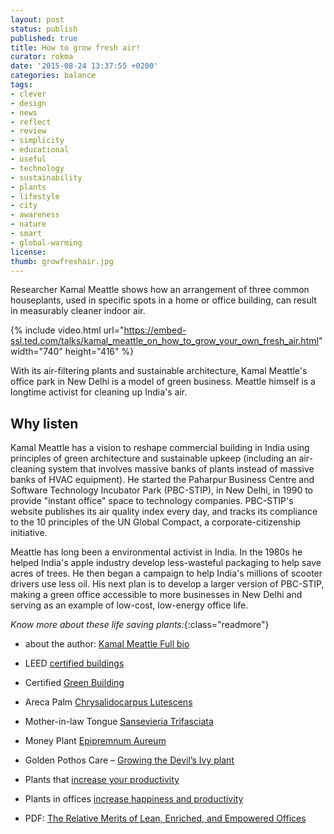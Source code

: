 ```yaml
---
layout: post
status: publish
published: true
title: How to grow fresh air!
curator: rokma
date: '2015-08-24 13:37:55 +0200'
categories: balance
tags:
- clever
- design
- news
- reflect
- review
- simplicity
- educational
- useful
- technology
- sustainability
- plants
- lifestyle
- city
- awareness
- nature
- smart
- global-warming
license:
thumb: growfreshair.jpg
---
```


Researcher Kamal Meattle shows how an arrangement of three common houseplants, used in specific spots in a home or office building, can result in measurably cleaner indoor air.

{% include video.html url="https://embed-ssl.ted.com/talks/kamal_meattle_on_how_to_grow_your_own_fresh_air.html" width="740" height="416" %}


With its air-filtering plants and sustainable architecture, Kamal Meattle's office park in New Delhi is a model of green business. Meattle himself is a longtime activist for cleaning up India's air.

## Why listen

Kamal Meattle has a vision to reshape commercial building in India using principles of green architecture and sustainable upkeep (including an air-cleaning system that involves massive banks of plants instead of massive banks of HVAC equipment). He started the Paharpur Business Centre and Software Technology Incubator Park (PBC-STIP), in New Delhi, in 1990 to provide "instant office" space to technology companies. PBC-STIP's website publishes its air quality index every day, and tracks its compliance to the 10 principles of the UN Global Compact, a corporate-citizenship initiative.

Meattle has long been a environmental activist in India. In the 1980s he helped India's apple industry develop less-wasteful packaging to help save acres of trees. He then began a campaign to help India's millions of scooter drivers use less oil. His next plan is to develop a larger version of PBC-STIP, making a green office accessible to more businesses in New Delhi and serving as an example of low-cost, low-energy office life.


_Know more about these life saving plants:_{:class="readmore"}

- about the author: [Kamal Meattle Full bio](http://www.ted.com/speakers/kamal_meattle)

- LEED [certified buildings](http://www.usgbc.org/leed)

- Certified [Green Building](http://greenspaces.in/greenbuilding.php)

- Areca Palm [Chrysalidocarpus Lutescens](https://en.wikipedia.org/wiki/Dypsis_lutescens)

- Mother-in-law Tongue [Sansevieria Trifasciata](https://en.wikipedia.org/wiki/Sansevieria_trifasciata)

- Money Plant [Epipremnum Aureum](https://en.wikipedia.org/wiki/Epipremnum_aureum)

- Golden Pothos Care – [Growing the Devil’s Ivy plant](http://www.epicgardening.com/golden-pothos-devils-ivy/)

- Plants that [increase your productivity](http://www.epicgardening.com/houseplants-that-increase-productivity/)

- Plants in offices [increase happiness and productivity ](https://www.theguardian.com/money/2014/aug/31/plants-offices-workers-productive-minimalist-employees)

- PDF: [The Relative Merits of Lean, Enriched, and Empowered Offices](https://adobe99u.files.wordpress.com/2013/07/2010+jep+space+experiments.pdf)
